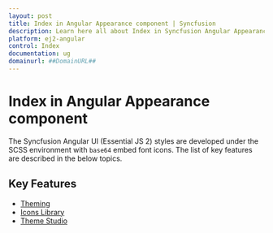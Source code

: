 ```yaml
---
layout: post
title: Index in Angular Appearance component | Syncfusion
description: Learn here all about Index in Syncfusion Angular Appearance component of Syncfusion Essential JS 2 and more.
platform: ej2-angular
control: Index 
documentation: ug
domainurl: ##DomainURL##
---
```


# Index in Angular Appearance component

The Syncfusion Angular UI (Essential JS 2) styles are developed under the SCSS environment with `base64` embed font icons. The list of key features are described in the below topics.

## Key Features

* [Theming](theme/)
* [Icons Library](icons/)
* [Theme Studio](theme-studio/)
